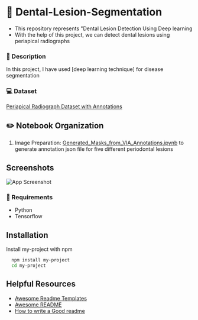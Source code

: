 
# :bell: Dental-Lesion-Segmentation

- This repository represents "Dental Lesion Detection Using Deep learning
- With the help of this project, we can detect dental lesions using periapical radiographs

### :page_with_curl: Description

In this project, I have used [deep learning technique] for disease segmentation


### :computer: Dataset
[Periapical Radiograph Dataset with Annotations]()


## :pencil2: Notebook Organization 

1. Image Preparation: [Generated_Masks_from_VIA_Annotations.ipynb](https://github.com/anumfatima427/Dental-Caries-Segmentation/blob/main/Generated_Masks_from_VIA_Annotations.ipynb) to generate annotation json file for five different periodontal lesions 


## Screenshots

![App Screenshot](https://via.placeholder.com/468x300?text=App+Screenshot+Here)


### :pencil: Requirements
- Python
- Tensorflow


## Installation

Install my-project with npm

```bash
  npm install my-project
  cd my-project
```
    
## Helpful Resources

 - [Awesome Readme Templates](https://awesomeopensource.com/project/elangosundar/awesome-README-templates)
 - [Awesome README](https://github.com/matiassingers/awesome-readme)
 - [How to write a Good readme](https://bulldogjob.com/news/449-how-to-write-a-good-readme-for-your-github-project)

